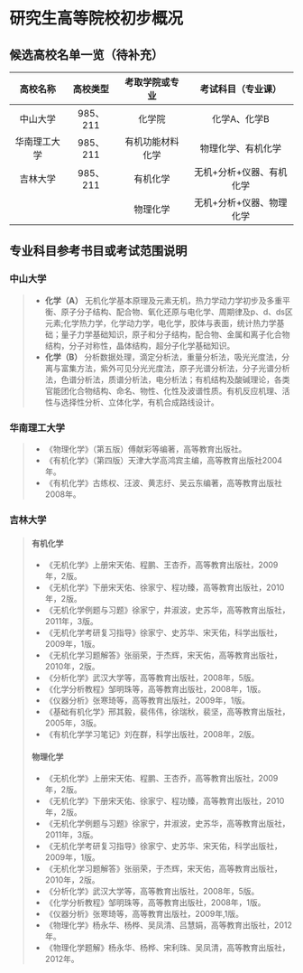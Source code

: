 # 研究生高等院校初步概况

## 候选高校名单一览（待补充）

|   高校名称   | 高校类型 |  考取学院或专业  |    考试科目（专业课）    |
| :----------: | :------: | :--------------: | :----------------------: |
|   中山大学   | 985、211 |      化学院      |       化学A、化学B       |
| 华南理工大学 | 985、211 | 有机功能材料化学 |    物理化学、有机化学    |
|   吉林大学   | 985、211 |     有机化学     | 无机+分析+仪器、有机化学 |
|              |          |     物理化学     | 无机+分析+仪器、物理化学 |

## 专业科目参考书目或考试范围说明

### 中山大学

> - **化学（A）** 无机化学基本原理及元素无机，热力学动力学初步及多重平衡、原子分子结构、配合物、氧化还原与电化学、周期律及p、d、ds区元素;化学热力学，化学动力学，电化学，胶体与表面，统计热力学基础；量子力学基础知识，原子和分子结构，配合物、金属和离子化合物结构，分子对称性，晶体结构，超分子化学基础知识。
> - **化学（B）** 分析数据处理，滴定分析法，重量分析法，吸光光度法，分离与富集方法，紫外可见分光光度法，原子光谱分析法，分子光谱分析法，色谱分析法，质谱分析法，电分析法；有机结构及酸碱理论，各类官能团化合物结构、命名、物性、化性及波谱性质。有机反应机理、活性与选择性分析、立体化学，有机合成路线设计。

### 华南理工大学

> - 《物理化学》（第五版）傅献彩等编著，高等教育出版社。
> - 《有机化学》（第四版）天津大学高鸿宾主编，高等教育出版社2004年。
> - 《有机化学》古练权、汪波、黄志纡、吴云东编著，高等教育出版社2008年。

### 吉林大学

> #### 有机化学
>
> - 《无机化学》上册宋天佑、程鹏、王杏乔，高等教育出版社，2009年，2版。 
> - 《无机化学》下册宋天佑、徐家宁、程功臻，高等教育出版社，2010年，2版。
> - 《无机化学例题与习题》徐家宁，井淑波，史苏华，高等教育出版社，2011年，3版。
> - 《无机化学考研复习指导》徐家宁、史苏华、宋天佑，科学出版社，2009年，1版。
> - 《无机化学习题解答》张丽荣，于杰辉，宋天佑，高等教育出版社，2010年，2版。
> - 《分析化学》武汉大学等，高等教育出版社，2008年，5版。
> - 《化学分析教程》邹明珠等，高等教育出版社，2008年，1版。
> - 《仪器分析》张寒琦等，高等教育出版社，2009年，1版。
> - 《基础有机化学》邢其毅，裴伟伟，徐瑞秋，裴坚，高等教育出版社，2005年，3版。
> - 《有机化学学习笔记》刘在群，科学出版社，2008年，2版。
>
> #### 物理化学
>
> - 《无机化学》上册宋天佑、程鹏、王杏乔，高等教育出版社，2009年，2版。
> - 《无机化学》下册宋天佑、徐家宁、程功臻，高等教育出版社，2010年，2版。 
> - 《无机化学例题与习题》徐家宁，井淑波，史苏华，高等教育出版社，2011年，3版。
> - 《无机化学考研复习指导》徐家宁、史苏华、宋天佑，科学出版社，2009年，1版。
> - 《无机化学习题解答》张丽荣，于杰辉，宋天佑，高等教育出版社，2010年，2版。
> - 《分析化学》武汉大学等，高等教育出版社，2008年，5版。
> - 《化学分析教程》邹明珠等，高等教育出版社，2008年，1版。
> - 《仪器分析》张寒琦等，高等教育出版社，2009年,1版。
> - 《物理化学》杨永华、杨桦、吴凤清、吕慧娟，高等教育出版社，2012年。
> - 《物理化学题解》杨永华、杨桦、宋利珠、吴凤清，高等教育出版社，2012年。

